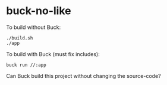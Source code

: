 # buck-no-like

To build without Buck:

```bash=
./build.sh
./app
```

To build with Buck (must fix includes):

```bash=
buck run //:app
```

Can Buck build this project without changing the source-code?
